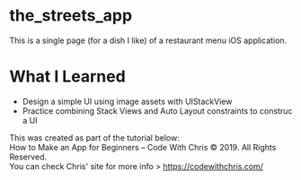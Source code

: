 # the_streets_app
This is a single page (for a dish I like) of a restaurant menu iOS application.

# What I Learned
- Design a simple UI using image assets with UIStackView
- Practice combining Stack Views and Auto Layout constraints to construc a UI

This was created as part of the tutorial below:<br/> 
How to Make an App for Beginners – Code With Chris © 2019. All Rights Reserved.<br/>
You can check Chris' site for more info > https://codewithchris.com/
